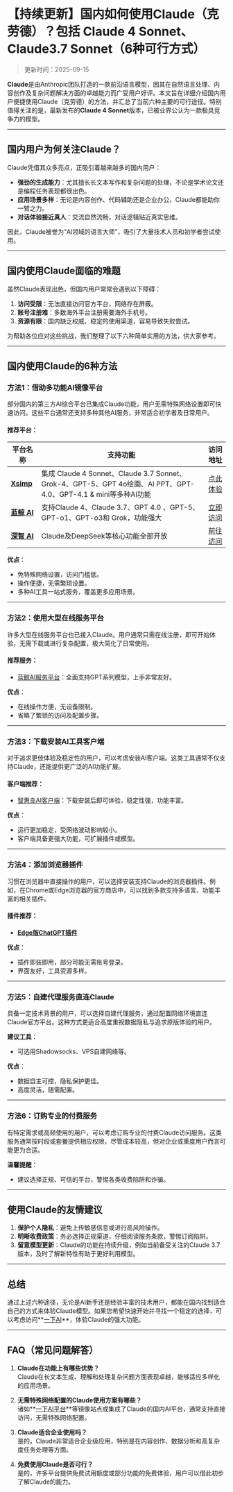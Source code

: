 # **【持续更新】国内如何使用Claude（克劳德）？包括 Claude 4 Sonnet、Claude3.7 Sonnet（6种可行方式）**

> 更新时间：2025-09-15

**Claude**是由Anthropic团队打造的一款前沿语言模型，因其在自然语言处理、内容创作及复杂问题解决方面的卓越能力而广受用户好评。本文旨在详细介绍国内用户便捷使用Claude（克劳德）的方法，并汇总了当前六种主要的可行途径。特别值得关注的是，最新发布的**Claude 4 Sonnet**版本，已被业界公认为一款极具竞争力的模型。

---

## **国内用户为何关注Claude？**

Claude凭借其众多亮点，正吸引着越来越多的国内用户：

- **强劲的生成能力**：尤其擅长长文本写作和复杂问题的处理，不论是学术论文还是编程任务表现都很出色。
- **应用场景多样**：无论是内容创作、代码辅助还是企业办公，Claude都能助你一臂之力。
- **对话体验接近真人**：交流自然流畅，对话逻辑贴近真实思维。

因此，Claude被誉为“AI领域的语言大师”，吸引了大量技术人员和初学者尝试使用。

---

## **国内使用Claude面临的难题**

虽然Claude表现出色，但国内用户常常会遇到以下障碍：

1. **访问受限**：无法直接访问官方平台，网络存在屏蔽。
2. **账号注册难**：多数海外平台注册需要海外手机号。
3. **资源有限**：国内缺乏权威、稳定的使用渠道，容易导致失败尝试。

为帮助各位应对这些挑战，我们整理了以下六种简单实用的方法，供大家参考。

---

## **国内使用Claude的6种方法**

### **方法1：借助多功能AI镜像平台**

部分国内的第三方AI综合平台已集成Claude功能，用户无需特殊网络设置即可快速访问。这些平台通常还支持多种其他AI服务，非常适合初学者及日常用户。

#### 推荐平台：

| 平台名称 | 支持功能 | 访问地址 |
| --- | --- | --- |
| **[Xsimp](https://xsimplechat.com)** | 集成 Claude 4 Sonnet、Claude 3.7 Sonnet、Grok-4、GPT-5、GPT 4o绘画、AI PPT、GPT-4.0、GPT-4.1 & mini等多种AI功能 | [点此体验](https://xsimplechat.com) |
| **[蓝鲸 AI](https://chat.lanjingai.org/)** | 支持Claude 4、Claude 3.7、GPT 4.0 、GPT-5、GPT-o1、GPT-o3和 Grok，功能强大 | [立即访问](https://chat.lanjingai.org/) |
| **[深智 AI](https://deepseek-free.org/)** | Claude及DeepSeek等核心功能全部开放 | [前往访问](https://deepseek-free.org/) |

**优点**：
- 免特殊网络设置，访问门槛低。
- 操作便捷，无需繁琐设置。
- 多种AI工具一站式服务，覆盖更多应用场景。

---

### **方法2：使用大型在线服务平台**

许多大型在线服务平台也已接入Claude。用户通常只需在线注册，即可开始体验，无需下载或进行复杂配置，极大简化了日常使用。

#### 推荐服务：
- [蓝鲸AI服务平台](https://guide1.lanjing.ai)：全面支持GPT系列模型，上手非常友好。

**优点**：
- 在线操作方便，无设备限制。
- 省略了繁琐的访问及配置步骤。

---

### **方法3：下载安装AI工具客户端**

对于追求更佳体验及稳定性的用户，可以考虑安装AI客户端。这类工具通常不仅支持Claude，还能提供更广泛的AI功能扩展。

#### 客户端推荐：
- [智惠岛AI客户端](https://xsimplechat.com)：下载安装后即可体验，稳定性强，功能丰富。

**优点**：
- 运行更加稳定，受网络波动影响较小。
- 客户端具备更强大功能，可扩展插件或模型。

---

### **方法4：添加浏览器插件**

习惯在浏览器中直接操作的用户，可以选择安装支持Claude的浏览器插件。例如，在Chrome或Edge浏览器的官方商店中，可以找到多款支持多语言、功能丰富的相关插件。

#### 插件推荐：
- **[Edge版ChatGPT插件](https://xsimplechat.com)**

**优点**：
- 插件即装即用，部分可能无需账号登录。
- 界面友好，工具资源多样。

---

### **方法5：自建代理服务直连Claude**

具备一定技术背景的用户，可以选择自建代理服务，通过配置网络环境直连Claude官方平台。这种方式更适合高度重视数据隐私与追求原版体验的用户。

**建议工具**：
- 可选用Shadowsocks、VPS自建网络等。

**优点**：
- 数据自主可控，隐私保护更佳。
- 高度灵活，随需配置。

---

### **方法6：订购专业的付费服务**

有特定需求或高频使用的用户，可以考虑订购专业的付费Claude访问服务。这类服务通常按时段或套餐提供相应权限，尽管成本较高，但对企业或重度用户而言可能更为合适。

**温馨提醒**：
- 建议选择正规、可信的平台，警惕各类收费陷阱和诈骗。

---

## **使用Claude的友情建议**

1. **保护个人隐私**：避免上传敏感信息或进行高风险操作。
2. **明晰收费政策**：务必选择正规渠道，仔细阅读服务条款，警惕订阅陷阱。
3. **留意模型更新**：Claude的功能在持续升级，例如当前备受关注的Claude 3.7版本，及时了解新特性有助于更好利用模型。

---

## **总结**

通过上述六种途径，无论是AI新手还是经验丰富的技术用户，都能在国内找到适合自己的方式来体验Claude模型。如果您希望快速开始并寻找一个稳定的选择，可以考虑访问**[一下AI](https://xsimplechat.com)**，体验Claude的强大功能。

---

## **FAQ（常见问题解答）**

1. **Claude在功能上有哪些优势？**  
   Claude在长文本生成、理解和处理复杂问题方面表现卓越，能够适应多样化的应用场景。

2. **无需特殊网络配置的Claude使用方案有哪些？**  
   诸如**[一下AI平台](https://chat.lanjing.pro)**等镜像站点或集成了Claude的国内AI平台，通常支持直接访问，无需特殊网络配置。

3. **Claude适合企业使用吗？**  
   是的，Claude非常适合企业级应用，特别是在内容创作、数据分析和高复杂度任务处理等方面。

4. **免费使用Claude是否可行？**  
   是的，许多平台提供免费试用额度或部分功能的免费体验，用户可以借此初步了解Claude的能力。
